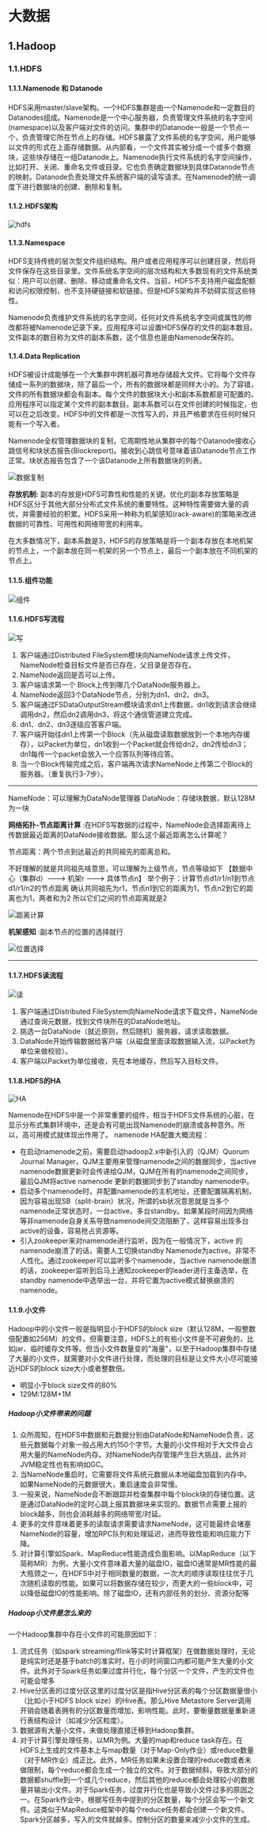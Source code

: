 # 大数据

## 1.Hadoop

### 1.1.HDFS

#### 1.1.1.Namenode 和 Datanode

HDFS采用master/slave架构。一个HDFS集群是由一个Namenode和一定数目的Datanodes组成。Namenode是一个中心服务器，负责管理文件系统的名字空间(namespace)以及客户端对文件的访问。集群中的Datanode一般是一个节点一个，负责管理它所在节点上的存储。HDFS暴露了文件系统的名字空间，用户能够以文件的形式在上面存储数据。从内部看，一个文件其实被分成一个或多个数据块，这些块存储在一组Datanode上。Namenode执行文件系统的名字空间操作，比如打开、关闭、重命名文件或目录。它也负责确定数据块到具体Datanode节点的映射。Datanode负责处理文件系统客户端的读写请求。在Namenode的统一调度下进行数据块的创建、删除和复制。

#### 1.1.2.HDFS架构

![hdfs](https://hadoop.apache.org/docs/stable/hadoop-project-dist/hadoop-hdfs/images/hdfsarchitecture.png)

#### 1.1.3.Namespace

HDFS支持传统的层次型文件组织结构。用户或者应用程序可以创建目录，然后将文件保存在这些目录里。文件系统名字空间的层次结构和大多数现有的文件系统类似：用户可以创建、删除、移动或重命名文件。当前，HDFS不支持用户磁盘配额和访问权限控制，也不支持硬链接和软链接。但是HDFS架构并不妨碍实现这些特性。

Namenode负责维护文件系统的名字空间，任何对文件系统名字空间或属性的修改都将被Namenode记录下来。应用程序可以设置HDFS保存的文件的副本数目。文件副本的数目称为文件的副本系数，这个信息也是由Namenode保存的。

#### 1.1.4.Data Replication

HDFS被设计成能够在一个大集群中跨机器可靠地存储超大文件。它将每个文件存储成一系列的数据块，除了最后一个，所有的数据块都是同样大小的。为了容错，文件的所有数据块都会有副本。每个文件的数据块大小和副本系数都是可配置的。应用程序可以指定某个文件的副本数目。副本系数可以在文件创建的时候指定，也可以在之后改变。HDFS中的文件都是一次性写入的，并且严格要求在任何时候只能有一个写入者。

Namenode全权管理数据块的复制，它周期性地从集群中的每个Datanode接收心跳信号和块状态报告(Blockreport)。接收到心跳信号意味着该Datanode节点工作正常。块状态报告包含了一个该Datanode上所有数据块的列表。

![数据复制](https://hadoop.apache.org/docs/r1.0.4/cn/images/hdfsdatanodes.gif)

**存放机制:** 副本的存放是HDFS可靠性和性能的关键。优化的副本存放策略是HDFS区分于其他大部分分布式文件系统的重要特性。这种特性需要做大量的调优，并需要经验的积累。HDFS采用一种称为机架感知(rack-aware)的策略来改进数据的可靠性、可用性和网络带宽的利用率。

在大多数情况下，副本系数是3，HDFS的存放策略是将一个副本存放在本地机架的节点上，一个副本放在同一机架的另一个节点上，最后一个副本放在不同机架的节点上。

#### 1.1.5.组件功能

![组件](D:/File/WorkSpace/Project/IMG/BIG_DATA/1632294496.jpg)

#### 1.1.6.HDFS写流程

![写](https://pic4.zhimg.com/v2-6de9f191ab1dce72dcda3f5aa2d3b33f_b.jpg)

1. 客户端通过Distributed FileSystem模块向NameNode请求上传文件，NameNode检查目标文件是否已存在，父目录是否存在。
2. NameNode返回是否可以上传。
3. 客户端请求第一个 Block上传到哪几个DataNode服务器上。
4. NameNode返回3个DataNode节点，分别为dn1、dn2、dn3。
5. 客户端通过FSDataOutputStream模块请求dn1上传数据，dn1收到请求会继续调用dn2，然后dn2调用dn3，将这个通信管道建立完成。
6. dn1、dn2、dn3逐级应答客户端。
7. 客户端开始往dn1上传第一个Block（先从磁盘读取数据放到一个本地内存缓存），以Packet为单位，dn1收到一个Packet就会传给dn2，dn2传给dn3；dn1每传一个packet会放入一个应答队列等待应答。
8. 当一个Block传输完成之后，客户端再次请求NameNode上传第二个Block的服务器。（重复执行3-7步）。

---
NameNode：可以理解为DataNode管理器
DataNode：存储块数据，默认128M为一块

**网络拓扑-节点距离计算** :在HDFS写数据的过程中，NameNode会选择距离待上传数据最近距离的DataNode接收数据。那么这个最近距离怎么计算呢？

节点距离：两个节点到达最近的共同祖先的距离总和。

不好理解的就是共同祖先啥意思，可以理解为上级节点，节点等级如下
【数据中心（集群d）--->  机架r ---> 具体节点n】
举个例子：计算节点d1/r1/n1到节点d1/r1/n2的节点距离
确认共同祖先为r1，节点n1到它的距离为1，节点n2到它的距离也为1，两者和为2
所以它们之间的节点距离就是2

![距离计算](https://pic4.zhimg.com/v2-7fdaf587e5b47b8deede56d235c229f3_b.jpg)

**机架感知** :副本节点的位置的选择就行

![位置选择](https://pic2.zhimg.com/v2-44f72ca2fc3214c48d02958241177d89_b.jpg)

---

#### 1.1.7.HDFS读流程

![读](https://pic3.zhimg.com/v2-811b2a0e2bc91542e195da86d299a9a2_b.jpg)

1. 客户端通过Distributed FileSystem向NameNode请求下载文件，NameNode通过查询元数据，找到文件块所在的DataNode地址。
2. 挑选一台DataNode（就近原则，然后随机）服务器，请求读取数据。
3. DataNode开始传输数据给客户端（从磁盘里面读取数据输入流，以Packet为单位来做校验）。
4. 客户端以Packet为单位接收，先在本地缓存，然后写入目标文件。

#### 1.1.8.HDFS的HA

![HA](https://img-blog.csdn.net/20180821142402638?watermark/2/text/aHR0cHM6Ly9ibG9nLmNzZG4ubmV0L2JhaWR1XzI4OTk3NjU1/font/5a6L5L2T/fontsize/400/fill/I0JBQkFCMA==/dissolve/70)

Namenode在HDFS中是一个非常重要的组件，相当于HDFS文件系统的心脏，在显示分布式集群环境中，还是会有可能出现Namenode的崩溃或各种意外。所以，高可用模式就体现出作用了。
namenode HA配置大概流程：

- 在启动namenode之前，需要启动hadoop2.x中新引入的（QJM）Quorum Journal Manager，QJM主要用来管理namenode之间的数据同步，当active namenode数据更新时会传递给QJM，QJM在所有的namenode之间同步，最后QJM将active namenode 更新的数据同步到了standby namenode中。
- 启动多个namenode时，并配置namenode的主机地址，还要配置隔离机制，因为容易出现SB（split-brain）状况，所谓的sb状况意思就是当多个namenode正常状态时，一台active，多台standby。如果某段时间因为网络等非namenode自身关系导致namenode间交流阻断了，这样容易出现多台active的设备，容易抢占资源等。
- 引入zookeeper来对namenode进行监听，因为在一般情况下，active 的namenode崩溃了的话，需要人工切换standby Namenode为active。非常不人性化。通过zookeeper可以监听多个namenode，当active namenode崩溃的话，zookeeper监听到后马上通知zookeeper的leader进行主备选举，在standby namenode中选举出一台，并将它置为active模式替换崩溃的namenode。

#### 1.1.9.小文件

Hadoop中的小文件一般是指明显小于HDFS的block size（默认128M，一般整数倍配置如256M）的文件。但需要注意，HDFS上的有些小文件是不可避免的，比如jar、临时缓存文件等。但当小文件数量变的"海量"，以至于Hadoop集群中存储了大量的小文件，就需要对小文件进行处理，而处理的目标是让文件大小尽可能接近HDFS的block size大小或者整数倍。

- 明显小于block size文件的80%
- 129M:128M+1M

##### Hadoop小文件带来的问题

1. 众所周知，在HDFS中数据和元数据分别由DataNode和NameNode负责，这些元数据每个对象一般占用大约150个字节。大量的小文件相对于大文件会占用大量的NameNode内存。对NameNode内存管理产生巨大挑战，此外对JVM稳定性也有影响如GC。
2. 当NameNode重启时，它需要将文件系统元数据从本地磁盘加载到内存中。如果NameNode的元数据很大，重启速度会非常慢。
3. 一般来说，NameNode会不断跟踪并检查集群中每个block块的存储位置。这是通过DataNode的定时心跳上报其数据块来实现的。数据节点需要上报的block越多，则也会消耗越多的网络带宽/时延。
4. 更多的文件意味着更多的读取请求需要请求NameNode，这可能最终会堵塞NameNode的容量，增加RPC队列和处理延迟，进而导致性能和响应能力下降。
5. 对计算引擎如Spark、MapReduce性能造成负面影响。以MapReduce（以下简称MR）为例，大量小文件意味着大量的磁盘IO，磁盘IO通常是MR性能的最大瓶颈之一，在HDFS中对于相同数量的数据，一次大的顺序读取往往优于几次随机读取的性能。如果可以将数据存储在较少，而更大的一些block中，可以降低磁盘IO的性能影响。除了磁盘IO，还有内部任务的划分、资源分配等

##### Hadoop小文件是怎么来的

一个Hadoop集群中存在小文件的可能原因如下：

1. 流式任务（如spark streaming/flink等实时计算框架）在做数据处理时，无论是纯实时还是基于batch的准实时，在小的时间窗口内都可能产生大量的小文件。此外对于Spark任务如果过度并行化，每个分区一个文件，产生的文件也可能会增多
2. Hive分区表的过度分区这里的过度分区是指Hive分区表的每个分区数据量很小（比如小于HDFS block size）的Hive表。那么Hive Metastore Server调用开销会随着表拥有的分区数量而增加，影响性能。此时，要衡量数据量重新进行表结构设计（如减少分区粒度）。
3. 数据源有大量小文件，未做处理直接迁移到Hadoop集群。
4. 对于计算引擎处理任务，以MR为例。大量的map和reduce task存在。在HDFS上生成的文件基本上与map数量（对于Map-Only作业）或reduce数量（对于MR作业）成正比。此外，MR任务如果未设置合理的reduce数或者未做限制，每个reduce都会生成一个独立的文件。对于数据倾斜，导致大部分的数据都shuffle到一个或几个reduce，然后其他的reduce都会处理较小的数据量并输出小文件。对于Spark任务，过度并行化也是导致小文件过多的原因之一。在Spark作业中，根据写任务中提到的分区数量，每个分区会写一个新文件。这类似于MapReduce框架中的每个reduce任务都会创建一个新文件。Spark分区越多，写入的文件就越多。控制分区的数量来减少小文件的生成。
